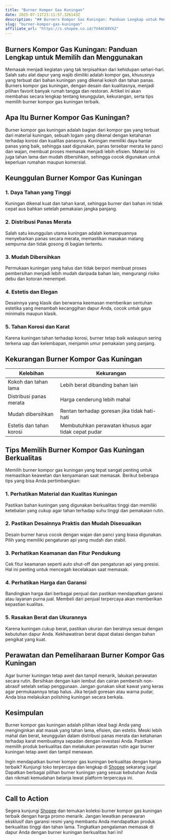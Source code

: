 ```yaml
---
title: "Burner Kompor Gas Kuningan"
date: 2025-07-11T23:11:57.326143Z
description: "## Burners Kompor Gas Kuningan: Panduan Lengkap untuk Memilih dan Menggunakan..."
slug: "burner-kompor-gas-kuningan"
affiliate_url: "https://s.shopee.co.id/7V44C68VX2"
---
```

## Burners Kompor Gas Kuningan: Panduan Lengkap untuk Memilih dan Menggunakan

Memasak menjadi kegiatan yang tak terpisahkan dari kehidupan sehari-hari. Salah satu alat dapur yang wajib dimiliki adalah kompor gas, khususnya yang terbuat dari bahan kuningan yang dikenal kokoh dan tahan panas. Burners kompor gas kuningan, dengan desain dan kualitasnya, menjadi pilihan favorit banyak rumah tangga dan restoran. Artikel ini akan membahas secara lengkap tentang keunggulan, kekurangan, serta tips memilih burner kompor gas kuningan terbaik.

## Apa Itu Burner Kompor Gas Kuningan?

Burner kompor gas kuningan adalah bagian dari kompor gas yang terbuat dari material kuningan, sebuah logam yang dikenal dengan ketahanan terhadap korosi dan kualitas panasnya. Kuningan memiliki daya hantar panas yang baik, sehingga saat digunakan, panas tersebar merata ke panci dan wajan, membuat proses memasak menjadi lebih efisien. Material ini juga tahan lama dan mudah dibersihkan, sehingga cocok digunakan untuk keperluan rumahan maupun komersial.

## Keunggulan Burner Kompor Gas Kuningan

### 1. Daya Tahan yang Tinggi

Kuningan dikenal kuat dan tahan karat, sehingga burner dari bahan ini tidak cepat aus bahkan setelah pemakaian jangka panjang.

### 2. Distribusi Panas Merata

Salah satu keunggulan utama kuningan adalah kemampuannya menyebarkan panas secara merata, memastikan masakan matang sempurna dan tidak gosong di bagian tertentu.

### 3. Mudah Dibersihkan

Permukaan kuningan yang halus dan tidak berpori membuat proses pembersihan menjadi lebih mudah daripada bahan lain, mengurangi risiko debu dan kotoran menempel.

### 4. Estetis dan Elegan

Desainnya yang klasik dan berwarna keemasan memberikan sentuhan estetika yang menambah kecanggihan dapur Anda, cocok untuk gaya minimalis maupun klasik.

### 5. Tahan Korosi dan Karat

Karena kuningan tahan terhadap korosi, burner tetap baik walaupun sering terkena uap dan kelembapan, menjamin umur pemakaian yang panjang.

## Kekurangan Burner Kompor Gas Kuningan

| **Kelebihan** | **Kekurangan** |
|----------------|----------------|
| Kokoh dan tahan lama | Lebih berat dibanding bahan lain |
| Distribusi panas merata | Harga cenderung lebih mahal |
| Mudah dibersihkan | Rentan terhadap goresan jika tidak hati-hati |
| Estetis dan tahan korosi | Membutuhkan perawatan khusus agar tidak cepat pudar |

## Tips Memilih Burner Kompor Gas Kuningan Berkualitas

Memilih burner kompor gas kuningan yang tepat sangat penting untuk memastikan keawetan dan kenyamanan saat memasak. Berikut beberapa tips yang bisa Anda pertimbangkan:

### 1. Perhatikan Material dan Kualitas Kuningan

Pastikan bahan kuningan yang digunakan berkualitas tinggi dan memiliki ketebalan yang cukup agar tahan terhadap suhu tinggi dan pemakaian rutin.

### 2. Pastikan Desainnya Praktis dan Mudah Disesuaikan

Desain burner harus cocok dengan wajan dan panci yang biasa digunakan. Pilih yang memiliki pengaturan api yang mudah dan stabil.

### 3. Perhatikan Keamanan dan Fitur Pendukung

Cek fitur keamanan seperti auto shut-off dan pengaturan api yang presisi. Hal ini penting untuk mencegah kecelakaan saat memasak.

### 4. Perhatikan Harga dan Garansi

Bandingkan harga dari berbagai penjual dan pastikan mendapatkan garansi atau layanan purna jual. Membeli dari penjual terpercaya akan memberikan kepastian kualitas.

### 5. Rasakan Berat dan Ukurannya

Karena kuningan cukup berat, pastikan ukuran dan beratnya sesuai dengan kebutuhan dapur Anda. Kekhawatiran berat dapat diatasi dengan bahan pengikat yang kuat.

## Perawatan dan Pemeliharaan Burner Kompor Gas Kuningan

Agar burner kuningan tetap awet dan tampil menarik, lakukan perawatan secara rutin. Bersihkan dengan kain lembut dan cairan pembersih non-abrasif setelah setiap penggunaan. Jangan gunakan sikat kawat yang keras agar permukaannya tetap halus. Jika terjadi goresan atau warna pudar, Anda bisa melakukan polishing kuningan secara berkala.

## Kesimpulan

Burner kompor gas kuningan adalah pilihan ideal bagi Anda yang menginginkan alat masak yang tahan lama, efisien, dan estetis. Meski lebih mahal dan berat, keunggulan dalam distribusi panas merata dan ketahanan terhadap karat membuatnya sepadan dengan investasi Anda. Pastikan memilih produk berkualitas dan melakukan perawatan rutin agar burner kuningan tetap awet dan tampil menawan.

Ingin mendapatkan burner kompor gas kuningan berkualitas dengan harga terbaik? Kunjungi toko terpercaya dan lengkap di [Shopee](https://s.shopee.co.id/7V44C68VX2) sekarang juga! Dapatkan berbagai pilihan burner kuningan yang sesuai kebutuhan Anda dan nikmati kemudahan belanja lewat platform terpercaya ini.

---

## Call to Action

Segera kunjungi [Shopee](https://s.shopee.co.id/7V44C68VX2) dan temukan koleksi burner kompor gas kuningan terbaik dengan harga promo menarik. Jangan lewatkan penawaran eksklusif dan garansi resmi yang membantu Anda mendapatkan produk berkualitas tinggi dan tahan lama. Tingkatkan pengalaman memasak di dapur Anda dengan burner kuningan berkualitas hari ini!